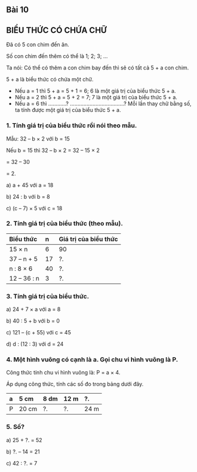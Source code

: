 ## Bài 10
## BIỂU THỨC CÓ CHỨA CHỮ

Đã có 5 con chim đến ăn.

Số con chim đến thêm có thể là 1; 2; 3; ...

Ta nói: Có thể có thêm a con chim bay đến thì sẽ có tất cả 5 + a con chim.

5 + a là biểu thức có chứa một chữ.
- Nếu a = 1 thì 5 + a = 5 + 1 = 6; 6 là một giá trị của biểu thức 5 + a.
- Nếu a = 2 thì 5 + a = 5 + 2 = 7; 7 là một giá trị của biểu thức 5 + a.
- Nếu a = 6 thì ............? ....................................?
Mỗi lần thay chữ bằng số, ta tính được một giá trị của biểu thức 5 + a.

### 1. Tính giá trị của biểu thức rồi nói theo mẫu.

Mẫu: 32 – b × 2 với b = 15

Nếu b = 15 thì 32 – b × 2 = 32 – 15 × 2

= 32 – 30

= 2.

a) a + 45 với a = 18

b) 24 : b với b = 8

c) (c – 7) × 5 với c = 18

### 2. Tính giá trị của biểu thức (theo mẫu).

| Biểu thức | n  | Giá trị của biểu thức |
| :-------- | :--- | :------------------- |
| 15 × n    | 6  | 90                   |
| 37 – n + 5 | 17 | ?.                   |
| n : 8 × 6 | 40 | ?.                   |
| 12 – 36 : n| 3  | ?.                   |

### 3. Tính giá trị của biểu thức.
a) 24 + 7 × a với a = 8

b) 40 : 5 + b với b = 0

c) 121 – (c + 55) với c = 45

d) d : (12 : 3) với d = 24

### 4. Một hình vuông có cạnh là a. Gọi chu vi hình vuông là P.
Công thức tính chu vi hình vuông là: P = a × 4.

Áp dụng công thức, tính các số đo trong bảng dưới đây.

| a  | 5 cm  | 8 dm | 12 m | ?. |
| :-- | :----- | :---- | :---- | :-- |
| P  | 20 cm | ?.   | ?.   | 24 m |

### 5. Số?
a) 25 + ?. = 52

b) ?. – 14 = 21

c) 42 : ?. = 7
